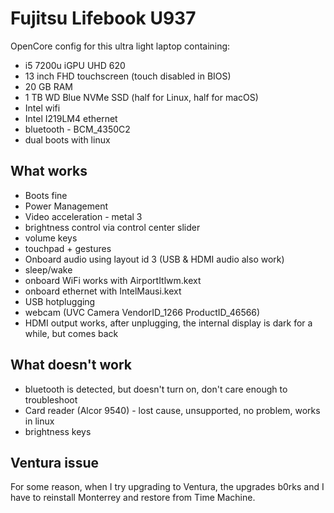 # Fujitsu Lifebook U937

OpenCore config for this ultra light laptop containing:

- i5 7200u iGPU UHD 620
- 13 inch FHD touchscreen (touch disabled in BIOS)
- 20 GB RAM
- 1 TB WD Blue NVMe SSD (half for Linux, half for macOS)
- Intel wifi
- Intel I219LM4 ethernet
- bluetooth - BCM_4350C2
- dual boots with linux

## What works

- Boots fine
- Power Management
- Video acceleration - metal 3
- brightness control via control center slider
- volume keys
- touchpad + gestures
- Onboard audio using layout id 3 (USB & HDMI audio also work)
- sleep/wake
- onboard WiFi works with AirportItlwm.kext
- onboard ethernet with IntelMausi.kext
- USB hotplugging
- webcam (UVC Camera VendorID_1266 ProductID_46566)
- HDMI output works, after unplugging, the internal display is dark for a while, but comes back

## What doesn't work

- bluetooth is detected, but doesn't turn on, don't care enough to troubleshoot
- Card reader (Alcor 9540) - lost cause, unsupported, no problem, works in linux
- brightness keys


## Ventura issue

For some reason, when I try upgrading to Ventura, the upgrades b0rks and I have to reinstall Monterrey and restore from Time Machine.
